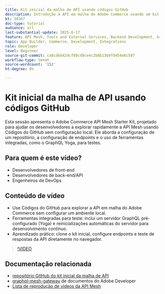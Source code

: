 ```yaml
---
title: Kit inicial da malha de API usando códigos GitHub
description: Introdução à API em malha do Adobe Commerce usando um kit inicial baseado em GitHub, sem necessidade de configuração local.
kt: 18367
doc-type: tutorial
audience: all
last-substantial-update: 2025-6-17
feature: API Mesh, Tools and External Services, Backend Development, GraphQL, Storefront
topic: App Builder, Commerce, Development, Integrations
role: Developer
level: Beginner
source-git-commit: ca8cdbb42dcf89cd0ce4c2b8b13b9fd454e8c597
workflow-type: tm+mt
source-wordcount: '152'
ht-degree: 0%

---
```



# Kit inicial da malha de API usando códigos GitHub

Esta sessão apresenta o Adobe Commerce API Mesh Starter Kit, projetado para ajudar os desenvolvedores a explorar rapidamente a API Mesh usando Códigos do GitHub sem configuração local. Ele aborda a configuração de um repositório, a configuração de endpoints e o uso de ferramentas integradas, como o GraphQL Yoga, para testes.

## Para quem é este vídeo?

* Desenvolvedores de front-end
* Desenvolvedores de back-end/API
* Engenheiros de DevOps

## Conteúdo de vídeo

* Use Códigos do GitHub para explorar a API em malha do Adobe Commerce sem configurar um ambiente local.
* Ferramentas integradas para teste: inclui um servidor GraphQL pré-configurado (Yoga) e reinicializações automáticas do servidor para desenvolvimento contínuo.
* Aprendizado prático: clone o kit inicial, configure endpoints e teste de respostas da API diretamente no navegador.

>[!VIDEO](https://video.tv.adobe.com/v/3464022?learn=on&enablevpops&captions=por_br)

## Documentação relacionada

* [repositório GitHub do kit inicial da malha de API](https://github.com/adobe-commerce/api-mesh-starter-kit)
* [graphql-mesh-gateway](https://developer.adobe.com/graphql-mesh-gateway/) de documentos do Adobe Developer
* [Lista de reprodução de vídeos da API Mesh](https://experienceleague.adobe.com/pt-br/playlists/commerce-get-started-app-builder-and-api-mesh)
